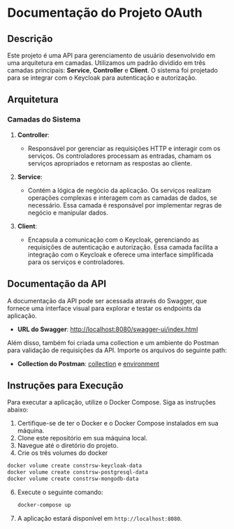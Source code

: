 # Documentação do Projeto OAuth

## Descrição

Este projeto é uma API para gerenciamento de usuário desenvolvido em uma arquitetura em camadas. Utilizamos um padrão dividido em três camadas principais: **Service**, **Controller** e **Client**. O sistema foi projetado para se integrar com o Keycloak para autenticação e autorização.

## Arquitetura

### Camadas do Sistema

1. **Controller**: 
   - Responsável por gerenciar as requisições HTTP e interagir com os serviços. Os controladores processam as entradas, chamam os serviços apropriados e retornam as respostas ao cliente.

2. **Service**: 
   - Contém a lógica de negócio da aplicação. Os serviços realizam operações complexas e interagem com as camadas de dados, se necessário. Essa camada é responsável por implementar regras de negócio e manipular dados.

3. **Client**: 
   - Encapsula a comunicação com o Keycloak, gerenciando as requisições de autenticação e autorização. Essa camada facilita a integração com o Keycloak e oferece uma interface simplificada para os serviços e controladores.

## Documentação da API

A documentação da API pode ser acessada através do Swagger, que fornece uma interface visual para explorar e testar os endpoints da aplicação.

- **URL do Swagger**: [http://localhost:8080/swagger-ui/index.html](http://localhost:8080/swagger-ui/index.html)

Além disso, também foi criada uma collection e um ambiente do Postman para validação de requisições da API. Importe os arquivos do seguinte path:
- **Collection do Postman**: [collection](../../2024-2-constrsw.postman_collection.json) e [environment](../../constrsw.postman_environment.json)

## Instruções para Execução

Para executar a aplicação, utilize o Docker Compose. Siga as instruções abaixo:

1. Certifique-se de ter o Docker e o Docker Compose instalados em sua máquina.
2. Clone este repositório em sua máquina local.
3. Navegue até o diretório do projeto.
4. Crie os três volumes do docker
```bash
docker volume create constrsw-keycloak-data
docker volume create constrsw-postgresql-data
docker volume create constrsw-mongodb-data
```
6. Execute o seguinte comando:

   ```bash
   docker-compose up
   ```

7. A aplicação estará disponível em `http://localhost:8080`.

